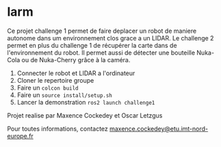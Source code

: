 # larm
Ce projet challenge 1 permet de faire deplacer un robot de maniere autonome dans um environnement clos grace a un LIDAR.
Le challenge 2 permet en plus du challenge 1 de récupérer la carte dans de l'environnement du robot. Il permet aussi de détecter une bouteille Nuka-Cola ou de Nuka-Cherry grâce à la caméra.
1. Connecter le robot et LIDAR a l'ordinateur
2. Cloner le repertoire groupe
3. Faire un ```colcon build```
4. Faire un ```source install/setup.sh```
5. Lancer la demonstration ```ros2 launch challenge1```
 


Projet realise par Maxence Cockedey et Oscar Letzgus

Pour toutes informations, contactez maxence.cockedey@etu.imt-nord-europe.fr
